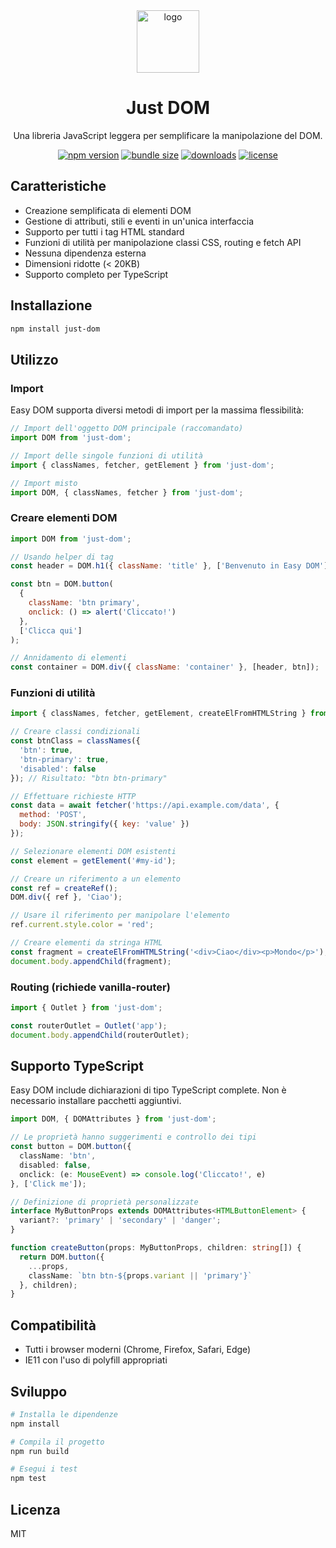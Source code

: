 <div align="center">
  <img src="https://just-dom.vercel.app/logo.svg" alt="logo" width="100" />

  # Just DOM

  Una libreria JavaScript leggera per semplificare la manipolazione del DOM.

  [![npm version](https://img.shields.io/npm/v/just-dom.svg)](https://www.npmjs.com/package/just-dom)
  [![bundle size](https://img.shields.io/bundlephobia/minzip/just-dom)](https://bundlephobia.com/package/just-dom)
  [![downloads](https://img.shields.io/npm/dt/just-dom.svg)](https://www.npmjs.com/package/just-dom)
  [![license](https://img.shields.io/npm/l/just-dom.svg)](https://github.com/yourusername/just-dom/blob/main/LICENSE)
</div>

## Caratteristiche

- Creazione semplificata di elementi DOM
- Gestione di attributi, stili e eventi in un'unica interfaccia
- Supporto per tutti i tag HTML standard
- Funzioni di utilità per manipolazione classi CSS, routing e fetch API
- Nessuna dipendenza esterna
- Dimensioni ridotte (< 20KB)
- Supporto completo per TypeScript

## Installazione

```bash
npm install just-dom
```

## Utilizzo

### Import

Easy DOM supporta diversi metodi di import per la massima flessibilità:

```javascript
// Import dell'oggetto DOM principale (raccomandato)
import DOM from 'just-dom';

// Import delle singole funzioni di utilità
import { classNames, fetcher, getElement } from 'just-dom';

// Import misto
import DOM, { classNames, fetcher } from 'just-dom';
```

### Creare elementi DOM

```javascript
import DOM from 'just-dom';

// Usando helper di tag
const header = DOM.h1({ className: 'title' }, ['Benvenuto in Easy DOM']);

const btn = DOM.button(
  { 
    className: 'btn primary',
    onclick: () => alert('Cliccato!')
  },
  ['Clicca qui']
);

// Annidamento di elementi
const container = DOM.div({ className: 'container' }, [header, btn]);
```

### Funzioni di utilità

```javascript
import { classNames, fetcher, getElement, createElFromHTMLString } from 'just-dom';

// Creare classi condizionali
const btnClass = classNames({
  'btn': true,
  'btn-primary': true,
  'disabled': false
}); // Risultato: "btn btn-primary"

// Effettuare richieste HTTP
const data = await fetcher('https://api.example.com/data', {
  method: 'POST',
  body: JSON.stringify({ key: 'value' })
});

// Selezionare elementi DOM esistenti
const element = getElement('#my-id');

// Creare un riferimento a un elemento
const ref = createRef();
DOM.div({ ref }, 'Ciao');

// Usare il riferimento per manipolare l'elemento
ref.current.style.color = 'red';

// Creare elementi da stringa HTML
const fragment = createElFromHTMLString('<div>Ciao</div><p>Mondo</p>');
document.body.appendChild(fragment);
```

### Routing (richiede vanilla-router)

```javascript
import { Outlet } from 'just-dom';

const routerOutlet = Outlet('app');
document.body.appendChild(routerOutlet);
```

## Supporto TypeScript

Easy DOM include dichiarazioni di tipo TypeScript complete. Non è necessario installare pacchetti aggiuntivi.

```typescript
import DOM, { DOMAttributes } from 'just-dom';

// Le proprietà hanno suggerimenti e controllo dei tipi
const button = DOM.button({ 
  className: 'btn',
  disabled: false,
  onclick: (e: MouseEvent) => console.log('Cliccato!', e)
}, ['Click me']);

// Definizione di proprietà personalizzate
interface MyButtonProps extends DOMAttributes<HTMLButtonElement> {
  variant?: 'primary' | 'secondary' | 'danger';
}

function createButton(props: MyButtonProps, children: string[]) {
  return DOM.button({
    ...props,
    className: `btn btn-${props.variant || 'primary'}`
  }, children);
}
```

## Compatibilità

- Tutti i browser moderni (Chrome, Firefox, Safari, Edge)
- IE11 con l'uso di polyfill appropriati

## Sviluppo

```bash
# Installa le dipendenze
npm install

# Compila il progetto
npm run build

# Esegui i test
npm test
```

## Licenza

MIT